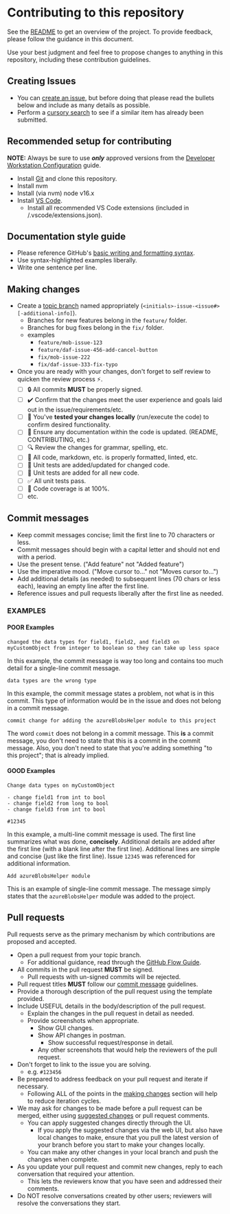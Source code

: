 # Contributing to this repository

See the [README](README.md) to get an overview of the project.
To provide feedback, please follow the guidance in this document.

Use your best judgment and feel free to propose changes to anything in this repository, including these contribution guidelines.

## Creating Issues

- You can [create an issue](../../../issues/new/choose), but before doing that please read the bullets below and include as many details as possible.
- Perform a [cursory search](../../../issues) to see if a similar item has already been submitted.

## Recommended setup for contributing

**NOTE:** Always be sure to use **_only_** approved versions from the [Developer Workstation Configuration][developer-workstation-config-docs] guide.

- Install [Git][git] and clone this repository.
- Install nvm
- Install (via nvm) node v16.x
- Install [VS Code][vscode].
  - Install all recommended VS Code extensions (included in /.vscode/extensions.json).

## Documentation style guide

- Please reference GitHub's [basic writing and formatting syntax][gh-md-syntax-guidance].
- Use syntax-highlighted examples liberally.
- Write one sentence per line.

## Making changes

- Create a [topic branch][topic-branch] named appropriately (`<initials>-issue-<issue#>[-additional-info]`).
  - Branches for new features belong in the `feature/` folder.
  - Branches for bug fixes belong in the `fix/` folder.
  - examples
    - `feature/mob-issue-123`
    - `feature/daf-issue-456-add-cancel-button`
    - `fix/mob-issue-222`
    - `fix/daf-issue-333-fix-typo`
- Once you are ready with your changes, don't forget to self review to quicken the review process ⚡.
  - [ ] 🔒 All commits **MUST** be properly signed.
  - [ ] ✔️ Confirm that the changes meet the user experience and goals laid out in the issue/requirements/etc.
  - [ ] 🧪 You've **tested your changes locally** (run/execute the code) to confirm desired functionality.
  - [ ] 📝 Ensure any documentation within the code is updated. (README, CONTRIBUTING, etc.)
  - [ ] 🔍 Review the changes for grammar, spelling, etc.
  - [ ] 🎨 All code, markdown, etc. is properly formatted, linted, etc.
  - [ ] 🧪 Unit tests are added/updated for changed code.
  - [ ] 🧪 Unit tests are added for all new code.
  - [ ] ✅ All unit tests pass.
  - [ ] 💯 Code coverage is at 100%.
  - [ ] etc.

## Commit messages

- Keep commit messages concise; limit the first line to 70 characters or less.
- Commit messages should begin with a capital letter and should not end with a period.
- Use the present tense. ("Add feature" not "Added feature")
- Use the imperative mood. ("Move cursor to..." not "Moves cursor to...")
- Add additional details (as needed) to subsequent lines (70 chars or less each), leaving an empty line after the first line.
- Reference issues and pull requests liberally after the first line as needed.

### EXAMPLES

#### POOR Examples

```text
changed the data types for field1, field2, and field3 on myCustomObject from integer to boolean so they can take up less space
```

In this example, the commit message is way too long and contains too much detail for a single-line commit message.

```text
data types are the wrong type
```

In this example, the commit message states a problem, not what is in this commit.
This type of information would be in the issue and does not belong in a commit message.

```text
commit change for adding the azureBlobsHelper module to this project
```

The word `commit` does not belong in a commit message.
This **is** a commit message, you don't need to state that this is a commit in the commit message.
Also, you don't need to state that you're adding something "to this project"; that is already implied.

#### GOOD Examples

```text
Change data types on myCustomObject

- change field1 from int to bool
- change field2 from long to bool
- change field3 from int to bool

#12345
```

In this example, a multi-line commit message is used.
The first line summarizes what was done, **concisely**.
Additional details are added after the first line (with a blank line after the first line).
Additional lines are simple and concise (just like the first line).
Issue `12345` was referenced for additional information.

```text
Add azureBlobsHelper module
```

This is an example of single-line commit message.
The message simply states that the `azureBlobsHelper` module was added to the project.

## Pull requests

Pull requests serve as the primary mechanism by which contributions are proposed and accepted.

- Open a pull request from your topic branch.
  - For additional guidance, read through the [GitHub Flow Guide][github-flow-guide].
- All commits in the pull request **MUST** be signed.
  - Pull requests with un-signed commits will be rejected.
- Pull request titles **MUST** follow our [commit message](#commit-messages) guidelines.
- Provide a thorough description of the pull request using the template provided.
- Include USEFUL details in the body/description of the pull request.
  - Explain the changes in the pull request in detail as needed.
  - Provide screenshots when appropriate.
    - Show GUI changes.
    - Show API changes in postman.
      - Show successful request/response in detail.
    - Any other screenshots that would help the reviewers of the pull request.
- Don't forget to link to the issue you are solving.
  - e.g. `#123456`
- Be prepared to address feedback on your pull request and iterate if necessary.
  - Following ALL of the points in the [making changes](#making-changes) section will help to reduce iteration cycles.
- We may ask for changes to be made before a pull request can be merged, either using [suggested changes][gh-suggested-changes] or pull request comments.
  - You can apply suggested changes directly through the UI.
    - If you apply the suggested changes via the web UI, but also have local changes to make, ensure that you pull the latest version of your branch before you start to make your changes locally.
  - You can make any other changes in your local branch and push the changes when complete.
- As you update your pull request and commit new changes, reply to each conversation that required your attention.
  - This lets the reviewers know that you have seen and addressed their comments.
- Do NOT resolve conversations created by other users; reviewers will resolve the conversations they start.

<!-- reference urls -->

[gh-md-syntax-guidance]: https://docs.github.com/en/github/writing-on-github/getting-started-with-writing-and-formatting-on-github/basic-writing-and-formatting-syntax
[gh-suggested-changes]: https://docs.github.com/en/github/collaborating-with-issues-and-pull-requests/incorporating-feedback-in-your-pull-request
[git]: https://git-scm.com/
[github-flow-guide]: https://guides.github.com/introduction/flow/
[topic-branch]: https://www.git-scm.com/book/en/v2/Git-Branching-Branching-Workflows#Topic-Branches
[vscode]: https://code.visualstudio.com/
[developer-workstation-config-docs]: https://plantemoran-appdev.github.io/github-process-docs/workstation-setup/workstation-config/
